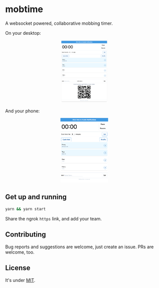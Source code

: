 # mobtime

A websocket powered, collaborative mobbing timer.

On your desktop:

<p align="center">
  <img src="./docs/screenshot.png" width="30%" height="auto" />
</p>

And your phone:

<p align="center">
  <img src="./docs/screenshot-mobile.png" width="30%" height="auto" />
</p>

## Get up and running

```bash
yarn && yarn start
```

Share the ngrok `https` link, and add your team.

## Contributing

Bug reports and suggestions are welcome, just create an issue. PRs are welcome, too.

## License

It's under [MIT](./LICENSE.md).
